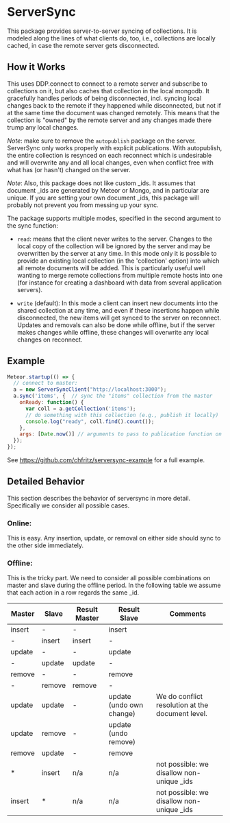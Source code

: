 # ServerSync

This package provides server-to-server syncing of collections. It is
modeled along the lines of what clients do, too, i.e., collections are
locally cached, in case the remote server gets disconnected.

## How it Works

This uses DDP.connect to connect to a remote server and subscribe to
collections on it, but also caches that collection in the local
mongodb. It gracefully handles periods of being disconnected, incl.
syncing local changes back to the remote if they happened while
disconnected, but not if at the same time the document was changed
remotely. This means that the collection is "owned" by the remote
server and any changes made there trump any local changes.

*Note*: make sure to remove the `autopublish` package on the server.
ServerSync only works properly with explicit publications. With
autopublish, the entire collection is resynced on each reconnect which
is undesirable and will overwrite any and all local changes, even when
conflict free with what has (or hasn't) changed on the server.

*Note*: Also, this package does not like custom _ids. It assumes that
 document _ids are generated by Meteor or Mongo, and in particular are
 unique. If you are setting your own document _ids, this package will
 probably not prevent you from messing up your sync.

The package supports multiple modes, specified in the second argument
to the sync function:

- `read`: means that the client never writes to the server. Changes to
  the local copy of the collection will be ignored by the server and
  may be overwritten by the server at any time. In this mode only it
  is possible to provide an existing local collection (in the
  'collection' option) into which all remote documents will be added.
  This is particularly useful well wanting to merge remote collections
  from multiple remote hosts into one (for instance for creating a
  dashboard with data from several application servers).

- `write` (default): In this mode a client can insert new documents
  into the shared collection at any time, and even if these insertions
  happen while disconnected, the new items will get synced to the
  server on reconnect. Updates and removals can also be done while
  offline, but if the server makes changes while offline, these
  changes will overwrite any local changes on reconnect.


## Example

```js
Meteor.startup(() => {
  // connect to master:
  a = new ServerSyncClient("http://localhost:3000");
  a.sync('items', {  // sync the "items" collection from the master
    onReady: function() {
      var coll = a.getCollection('items');
      // do something with this collection (e.g., publish it locally)
      console.log("ready", coll.find().count());
    },
    args: [Date.now()] // arguments to pass to publication function on server
  });
});
```

See https://github.com/chfritz/serversync-example for a full example.

## Detailed Behavior

This section describes the behavior of serversync in more detail.
Specifically we consider all possible cases.

### Online:

This is easy. Any insertion, update, or removal on either side should
sync to the other side immediately.

### Offline:

This is the tricky part. We need to consider all possible combinations
on master and slave during the offline period. In the following table
we assume that each action in a row regards the same _id.


Master | Slave  | Result Master | Result Slave | Comments
---    | ---    | ---           | ---          | --- 
insert | -      | -             | insert       |
-      | insert | insert        | -            |
update | -      | -             | update       |
-      | update | update        | -            |
remove | -      | -             | remove       |
-      | remove | remove        | -            |
update | update | -             | update (undo own change) | We do conflict resolution at the document level.
update | remove | -             | update (undo remove) |
remove | update | -             | remove | 
*      | insert | n/a           | n/a          | not possible: we disallow non-unique _ids
insert | *      | n/a           | n/a          | not possible: we disallow non-unique _ids
